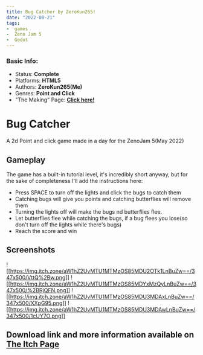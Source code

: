 ```yaml
---
title: Bug Catcher by ZeroKun265!
date: "2022-08-21"
tags:
-  games
-  Zeno Jam 5
-  Godot
---
```


### Basic Info:
- Status: **Complete**
- Platforms: **HTML5**
- Authors: **ZeroKun265(Me)**
- Genres: **Point and Click**
- "The Making" Page: **[Click here!]()**

# Bug Catcher
A 2d Point and click game made in a day for the ZenoJam 5(May 2022) 

## Gameplay
The game has a built-in tutorial level, it's incredibly short anyway, but for the sake of completeness I'll add the instructions here: 
  - Press SPACE to turn off the lights and click the bugs to catch them     
  - Catching bugs will give you points and catching butterflies will remove them     
  - Turning the lights off will make the bugs nd butterflies flee.     
  - Let butterflies flee while catching the bugs, if a bug flees you lose(so don't turn off the lights while there's bugs)
  - Reach the score and win
 
## Screenshots
![[https://img.itch.zone/aW1hZ2UvMTU1MTMzOS85MDU2OTk1LnBuZw==/347x500/VttQ%2Bw.png]]
![[https://img.itch.zone/aW1hZ2UvMTU1MTMzOS85MDYxMzQyLnBuZw==/347x500/%2BRjQFN.png]]
![[https://img.itch.zone/aW1hZ2UvMTU1MTMzOS85MDU3MDAxLnBuZw==/347x500/XXpG95.png]]
![[https://img.itch.zone/aW1hZ2UvMTU1MTMzOS85MDU3MDAwLnBuZw==/347x500/1cUY7O.png]]

## Download link and more information available on [The Itch Page](https://zerokun265.itch.io/bugcatcher)
